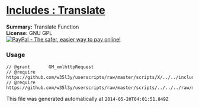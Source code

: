 
# [Includes : Translate](.)

**Summary:** Translate Function<br />
**License:** GNU GPL<br />
[![PayPal - The safer, easier way to pay online!](https://www.paypalobjects.com/en_US/i/btn/btn_donate_SM.gif "PayPal - The safer, easier way to pay online!")](http://goo.gl/Fv19S)
### Usage
```
// @grant		GM_xmlhttpRequest
// @require		https://github.com/w35l3y/userscripts/raw/master/scripts/X/../../includes/Includes__HttpRequest/56489.user.js
// @require	https://github.com/w35l3y/userscripts/raw/master/scripts/../../../raw/master/includes/Includes__Translate/85618.user.js
```

This file was generated automatically at `2014-05-20T04:01:51.849Z`